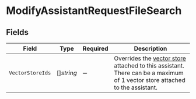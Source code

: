 # ModifyAssistantRequestFileSearch


## Fields

| Field                                                                                                                                                                   | Type                                                                                                                                                                    | Required                                                                                                                                                                | Description                                                                                                                                                             |
| ----------------------------------------------------------------------------------------------------------------------------------------------------------------------- | ----------------------------------------------------------------------------------------------------------------------------------------------------------------------- | ----------------------------------------------------------------------------------------------------------------------------------------------------------------------- | ----------------------------------------------------------------------------------------------------------------------------------------------------------------------- |
| `VectorStoreIds`                                                                                                                                                        | []*string*                                                                                                                                                              | :heavy_minus_sign:                                                                                                                                                      | Overrides the [vector store](/docs/api-reference/vector-stores/object) attached to this assistant. There can be a maximum of 1 vector store attached to the assistant.<br/> |